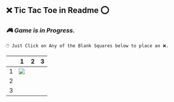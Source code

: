 ## **❌ Tic Tac Toe in Readme ⭕**
  ### ***🎮 Game is in Progress.*** 
    🖱️ Just Click on Any of the Blank Squares below to place an ❌.
    
  |   | 1 | 2 | 3 |
  | - | - | - | - |
  | 1 | ![](https://github.com/ARogueOtaku/ARogueOtaku/issues/new?title=TTT%7C11&body=Just+click+%27Submit+new+issue%27.) |   |   |
  | 2 |   |   |   |
  | 3 |   |   |   |
    
  
